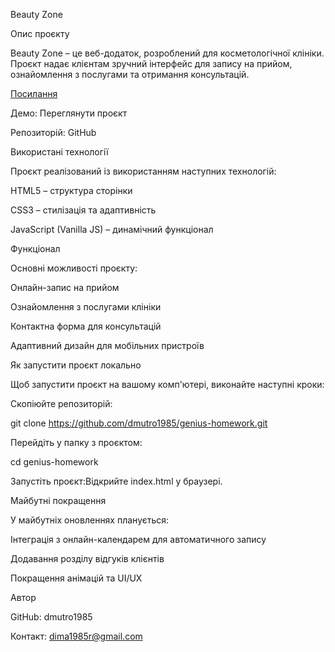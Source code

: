 Beauty Zone

Опис проєкту

Beauty Zone – це веб-додаток, розроблений для косметологічної клініки. Проєкт надає клієнтам зручний інтерфейс для запису на прийом, ознайомлення з послугами та отримання консультацій.

[Посилання](https://Dmutro1985.github.io/genius-homework/genius-homework-4/)

Демо: Переглянути проєкт

Репозиторій: GitHub

Використані технології

Проєкт реалізований із використанням наступних технологій:

HTML5 – структура сторінки

CSS3 – стилізація та адаптивність

JavaScript (Vanilla JS) – динамічний функціонал

Функціонал

Основні можливості проєкту:

Онлайн-запис на прийом

Ознайомлення з послугами клініки

Контактна форма для консультацій

Адаптивний дизайн для мобільних пристроїв

Як запустити проєкт локально

Щоб запустити проєкт на вашому комп'ютері, виконайте наступні кроки:

Скопіюйте репозиторій:

git clone https://github.com/dmutro1985/genius-homework.git

Перейдіть у папку з проєктом:

cd genius-homework

Запустіть проєкт:Відкрийте index.html у браузері.


Майбутні покращення

У майбутніх оновленнях планується:

Інтеграція з онлайн-календарем для автоматичного запису

Додавання розділу відгуків клієнтів

Покращення анімацій та UI/UX

Автор

GitHub: dmutro1985

Контакт: dima1985r@gmail.com

